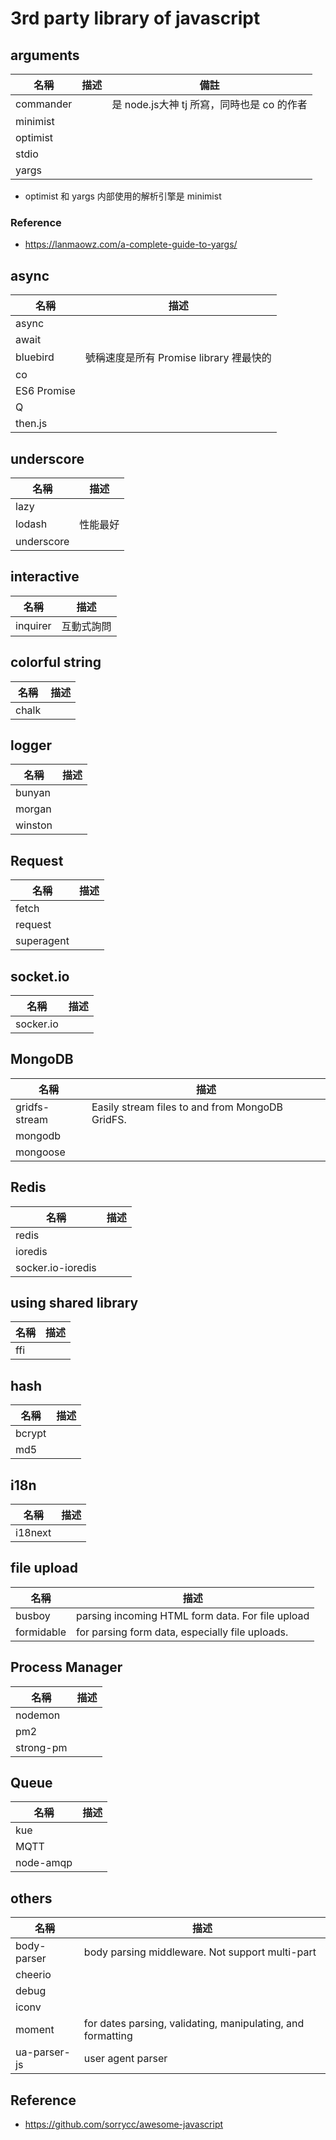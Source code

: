 # 3rd party library of javascript

## arguments
| 名稱  | 描述 | 備註 |
| ----- | ----- | ----- |
| commander |  | 是 node.js大神 tj 所寫，同時也是 co 的作者  |
| minimist |  |
| optimist |  |
| stdio |  |
| yargs |  |

* optimist 和 yargs 内部使用的解析引擎是 minimist

### Reference
* https://lanmaowz.com/a-complete-guide-to-yargs/

## async
| 名稱  | 描述 |
| ----- | ----- |
| async |  |
| await |  |
| bluebird | 號稱速度是所有 Promise library 裡最快的 |
| co |  |
| ES6 Promise |  |
| Q |  |
| then.js |  |

## underscore
| 名稱  | 描述 |
| ----- | ----- |
| lazy |  |
| lodash | 性能最好 |
| underscore |  |

## interactive
| 名稱  | 描述 |
| ----- | ----- |
| inquirer | 互動式詢問 |

## colorful string
| 名稱  | 描述 |
| ----- | ----- |
| chalk |  |

## logger
| 名稱  | 描述 |
| ----- | ----- |
| bunyan |  |
| morgan |  |
| winston |  |

## Request
| 名稱  | 描述 |
| ----- | ----- |
| fetch |  |
| request |  |
| superagent |  |

## socket.io
| 名稱  | 描述 |
| ----- | ----- |
| socker.io |  |

## MongoDB
| 名稱  | 描述 |
| ----- | ----- |
| gridfs-stream | Easily stream files to and from MongoDB GridFS. |
| mongodb |  |
| mongoose |  |

## Redis
| 名稱  | 描述 |
| ----- | ----- |
| redis |  |
| ioredis |  |
| socker.io-ioredis |  |

## using shared library
| 名稱  | 描述 |
| ----- | ----- |
| ffi |  |

## hash
| 名稱  | 描述 |
| ----- | ----- |
| bcrypt |  |
| md5 |  |

## i18n
| 名稱  | 描述 |
| ----- | ----- |
| i18next |  |

## file upload
| 名稱  | 描述 |
| ----- | ----- |
| busboy | parsing incoming HTML form data. For file upload |
| formidable | for parsing form data, especially file uploads. |

## Process Manager
| 名稱  | 描述 |
| ----- | ----- |
| nodemon |  |
| pm2 |  |
| strong-pm |  |

## Queue
| 名稱  | 描述 |
| ----- | ----- |
| kue |  |
| MQTT |  |
| node-amqp |  |

## others
| 名稱  | 描述 |
| ----- | ----- |
| body-parser | body parsing middleware. Not support multi-part |
| cheerio |  |
| debug |  |
| iconv |  |
| moment | for dates parsing, validating, manipulating, and formatting |
| ua-parser-js | user agent parser |

## Reference
* https://github.com/sorrycc/awesome-javascript
